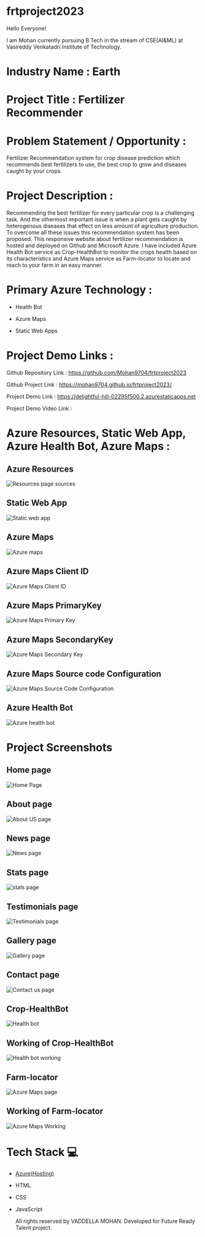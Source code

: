 # frtproject2023

 Hello Everyone! 
 
 I am Mohan currently pursuing B.Tech in the stream of CSE(AI&ML) at Vasireddy Venkatadri Institute of Technology.
           
# Industry Name : Earth

# Project Title : Fertilizer Recommender

# Problem Statement / Opportunity :

Fertilizer Recommendation system for crop disease prediction which recommends best fertilizers to use, the best crop to grow and diseases caught by your crops.

# Project Description :

Recommending the best fertilizer for every particular crop is a challenging task. And the othermost important issue is when a plant gets caught by heterogenous diseases that effect on less amount of agriculture production. To overcome all these issues this recommendation system has been proposed. This responsive website about fertilizer recommendation is hosted and deployed on Github and Microsoft Azure. I have included Azure Health Bot service as Crop-HealthBot to monitor the crops health based on its characteristics and Azure Maps service as Farm-locator to locate and reach to your farm in an easy manner. 

# Primary Azure Technology :

 - Health Bot
 
 - Azure Maps
 
 - Static Web Apps
 
# Project Demo Links :

Github Repository Link : https://github.com/Mohan9704/frtproject2023
 
Github Project Link : https://mohan9704.github.io/frtproject2023/

Project Demo Link : https://delightful-hill-02295f500.2.azurestaticapps.net

Project Demo Video Link :

# Azure Resources, Static Web App, Azure Health Bot, Azure Maps :

## Azure Resources

![Resources page](https://user-images.githubusercontent.com/114296267/214619594-7e133998-4b7a-4e94-a8c8-9cf71441221d.jpg)
sources

## Static Web App

![Static web app](https://user-images.githubusercontent.com/114296267/214619983-989b379d-4693-4e92-9456-6d762e7e09ba.jpg)

## Azure Maps

![Azure maps](https://user-images.githubusercontent.com/114296267/214620179-78043adb-8fab-4763-ad4b-bff9b95e6af6.jpg)

## Azure Maps Client ID

![Azure Maps Client ID](https://user-images.githubusercontent.com/114296267/214620355-cad0708a-eaea-47bf-9435-9c925b74e926.jpg)

## Azure Maps PrimaryKey

![Azure Maps Primary Key](https://user-images.githubusercontent.com/114296267/214620655-2d753665-ead3-401f-a787-eac3fed4bfee.jpg)

## Azure Maps SecondaryKey

![Azure Maps Secondary Key](https://user-images.githubusercontent.com/114296267/214620882-e4c27786-255a-49b8-866c-779643a6ddd1.jpg)

## Azure Maps Source code Configuration

![Azure Maps Source Code Configuration](https://user-images.githubusercontent.com/114296267/214621076-b14fa920-347d-4031-ac4b-59eaff529636.jpg)

## Azure Health Bot

![Azure health bot](https://user-images.githubusercontent.com/114296267/214621598-e852ddcb-19cf-4104-9651-ee28f62dfa87.jpg)


# Project Screenshots

## Home page

![Home Page](https://user-images.githubusercontent.com/114296267/214621815-a27ffdd3-34cc-4a42-ab67-e84e27fa58b1.jpg)

## About page

![About US page](https://user-images.githubusercontent.com/114296267/214621901-c9861348-ff37-424b-b94e-21141ac16027.jpg)

## News page

![News page](https://user-images.githubusercontent.com/114296267/214622025-8af2a1fb-1399-4201-9e76-9e2de5f331e2.jpg)

## Stats page

![stats page](https://user-images.githubusercontent.com/114296267/214622140-97bdd22d-a8dc-4af4-b1ea-5b6a9a7c08f2.jpg)

## Testimonials page

![Testimonials page](https://user-images.githubusercontent.com/114296267/214622278-0e4fea11-a3ef-4eb0-966b-4dc10bc8df59.jpg)

## Gallery page

![Gallery page](https://user-images.githubusercontent.com/114296267/214622424-a846a253-0ee4-495f-a582-71d4f542f76a.jpg)

## Contact page

![Contact us page](https://user-images.githubusercontent.com/114296267/214622581-60e0cf74-0d06-43ff-ba76-d26f8661c82a.jpg)

## Crop-HealthBot

![Health bot](https://user-images.githubusercontent.com/114296267/214622724-553d8e4d-83a2-4a40-a235-942443cd137f.jpg)

## Working of Crop-HealthBot

![Health bot working](https://user-images.githubusercontent.com/114296267/214622856-6c294b29-10a2-4f93-8406-302c2bb5e216.jpg)

## Farm-locator

![Azure Maps page](https://user-images.githubusercontent.com/114296267/214622994-293e2efc-c935-4a8f-b12d-1631b50e8e9f.jpg)

## Working of Farm-locator

![Azure Maps Working ](https://user-images.githubusercontent.com/114296267/214623105-4cdc1848-20c4-459b-b114-c1a58e12dbb9.jpg)

# Tech Stack 💻
 - [Azure(Hosting)](https://azure.microsoft.com/en-in/features/azure-portal/)
 - HTML
 - CSS
 - JavaScript
 
    All rights reserved by VADDELLA MOHAN. Developed for Future Ready Talent project.  





